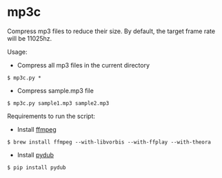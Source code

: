 # mp3c
Compress mp3 files to reduce their size. By default, the target frame rate will be 11025hz.

Usage:
- Compress all mp3 files in the current directory
```shell
$ mp3c.py *
```

- Compress sample.mp3 file
```shell
$ mp3c.py sample1.mp3 sample2.mp3
```

Requirements to run the script:

- Install [ffmpeg](https://ffmpeg.org/)
```shell
$ brew install ffmpeg --with-libvorbis --with-ffplay --with-theora
```
- Install [pydub](https://github.com/jiaaro/pydub)
```shell
$ pip install pydub
```


